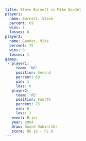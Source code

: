 ```yaml
---
title: Steve Burnett vs Mike Gaudet
player1:              
  name: Burnett, Steve
  percent: 69         
  wins: 1             
  losses: 0           
player2:              
  name: Gaudet, Mike  
  percent: 75         
  wins: 0             
  losses: 1           
games:
 - player1:          
     team: 'NO'      
     position: Second
     percent: 69     
     win: 1          
     loss: 0         
   player2:          
     team: 'PE'      
     position: Fourth
     percent: 75     
     win: 0          
     loss: 1         
   event: Brier         
   year: 2004           
   draw: Round Robin(16)
   score: NO 10 - PE 9  
---
```

